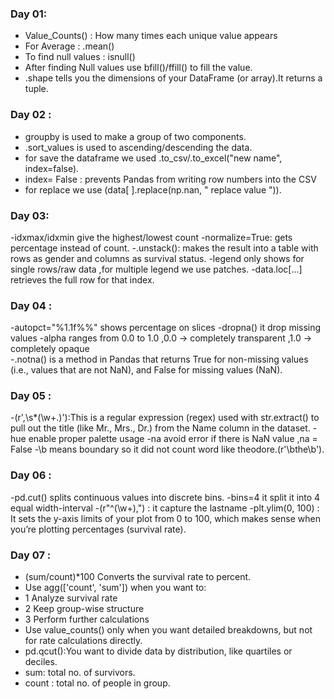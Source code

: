 ### Day 01:
- Value_Counts() : How many times each unique value appears
- For Average : .mean()
- To find null values : isnull() 
- After finding Null values use bfill()/ffill() to fill the value.
- .shape tells you the dimensions of your DataFrame (or array).It returns a tuple.

### Day 02 :
  - groupby is used to make a group of two components.
  - .sort_values is used to ascending/descending the data.
  - for save the dataframe we used .to_csv/.to_excel("new name", index=false).
  - index= False : prevents Pandas from writing row numbers into the CSV
  - for replace we use (data[ ].replace(np.nan, " replace value ")).

### Day 03:
-idxmax/idxmin give the highest/lowest count
-normalize=True: gets percentage instead of count.
-.unstack(): makes the result into a table with rows as gender and columns as survival status.
-legend only shows for single rows/raw data ,for multiple legend we use patches.
-data.loc[...] retrieves the full row for that index.

### Day 04 :
-autopct="%1.1f%%" shows percentage on slices
-dropna() it drop missing values
-alpha ranges from 0.0 to 1.0 ,0.0 → completely transparent ,1.0 → completely opaque  
-.notna() is a method in Pandas that returns True for non-missing values (i.e., values that are not NaN), and False for missing values (NaN).
### Day 05 :
-(r',\s*(\w+\.)'):This is a regular expression (regex) used with str.extract() to pull out the title (like Mr., Mrs., Dr.) from the Name column in the  dataset.
-hue enable proper palette usage
-na avoid error if there is NaN value ,na = False
-\b means boundary so it did not count word like theodore.(r'\bthe\b').

### Day 06 :
-pd.cut() splits continuous values into discrete bins.
-bins=4 it split it into 4 equal width-interval
-(r"^(\w+),") : it capture the lastname 
-plt.ylim(0, 100) : It sets the y-axis limits of your plot from 0 to 100, which makes sense when you’re plotting percentages (survival rate).

### Day 07 :
- (sum/count)*100	Converts the survival rate to percent.
- Use agg(['count', 'sum']) when you want to:
- 1 Analyze survival rate
- 2 Keep group-wise structure
- 3 Perform further calculations
- Use value_counts() only when you want detailed breakdowns, but not for rate calculations directly.
- pd.qcut():You want to divide data by distribution, like quartiles or deciles.
- sum: total no. of survivors.
- count : total no. of people in group.
